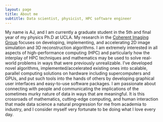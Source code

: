 ```yaml
---
layout: page
title: About me
subtitle: Data scientist, physicist, HPC software engineer
---
```


My name is AJ, and I am currently a graduate student in the 5th and final year of my physics Ph.D at UCLA. My research in the [Coherent Imaging Group](http://www.physics.ucla.edu/research/imaging/) focuses on developing, implementing, and accelerating 2D image simulation and 3D reconstruction algorithms. I am extremely interested in all aspects of high-performance computing (HPC) and particularly how the interplay of HPC techniques and mathematics may be used to solve real-world problems in ways that were previously unrealizable. I've developed novel algorithms, implemented/accelerated existing ones into scalable, parallel computing solutions on hardware including supercomputers and GPUs, and put such tools into the hands of others by developing graphical user interfaces and easy-to-use software packages. I am passionate about connecting with people and communicating the implications of the sometimes murky nature of data in ways that are meaningful. It is this crossroads of mathematics, cutting-edge computing, and human interaction that made data science a natural progression for me from academia to industry, and I consider myself very fortunate to be doing what I love every day.